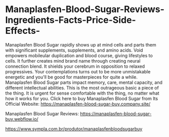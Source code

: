 # Manaplasfen-Blood-Sugar-Reviews-Ingredients-Facts-Price-Side-Effects-
Manaplasfen Blood Sugar rapidly shows up at mind cells and parts them with significant supplements, supplements, and amino acids. Void empowers mobileular duplication and blood course, giving lifestyles to cells. It further creates mind brand name through creating neural connection blend. It shields your cerebrum in opposition to relaxed progressives. Your contemplations turns out to be more unmistakable energetic and you'll be good for masterpieces for quite a while. Manaplasfen Blood Sugar parts impact memory, care, mental capacity, and different intellectual abilities. This is the most outrageous basic a piece of the thing. It is urgent for sense comfortable with the thing, no matter what how it works for you. Click here to buy Manaplasfen Blood Sugar from Its Official Website: https://manaplasfen-blood-sugar-buy.company.site/

Manaplasfen Blood Sugar Reviews: https://manaplasfen-blood-sugar-buy.webflow.io/

https://www.sympla.com.br/produtor/manaplasfenbloodsugarbuy

